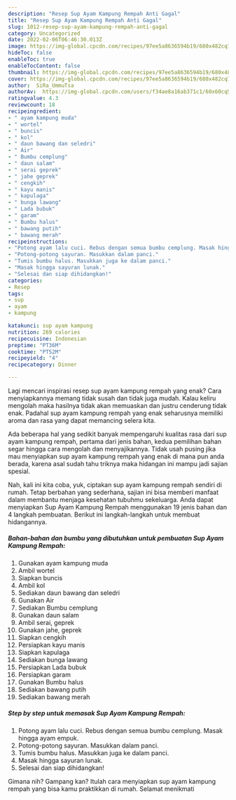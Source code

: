 ```yaml
---
description: "Resep Sup Ayam Kampung Rempah Anti Gagal"
title: "Resep Sup Ayam Kampung Rempah Anti Gagal"
slug: 1012-resep-sup-ayam-kampung-rempah-anti-gagal
category: Uncategorized
date: 2022-02-06T06:46:30.013Z
image: https://img-global.cpcdn.com/recipes/97ee5a8636594b19/680x482cq70/sup-ayam-kampung-rempah-foto-resep-utama.jpg
hideToc: false
enableToc: true
enableTocContent: false
thumbnail: https://img-global.cpcdn.com/recipes/97ee5a8636594b19/680x482cq70/sup-ayam-kampung-rempah-foto-resep-utama.jpg
cover: https://img-global.cpcdn.com/recipes/97ee5a8636594b19/680x482cq70/sup-ayam-kampung-rempah-foto-resep-utama.jpg
author:  SiRa_UmmuTsa
authorAv:  https://img-global.cpcdn.com/users/f34ae8a16ab371c1/60x60cq50/avatar.jpg
ratingvalue: 4.3
reviewcount: 18
recipeingredient:
- " ayam kampung muda"
- " wortel"
- " buncis"
- " kol"
- " daun bawang dan seledri"
- " Air"
- " Bumbu cemplung"
- " daun salam"
- " serai geprek"
- " jahe geprek"
- " cengkih"
- " kayu manis"
- " kapulaga"
- " bunga lawang"
- " Lada bubuk"
- " garam"
- " Bumbu halus"
- " bawang putih"
- " bawang merah"
recipeinstructions:
- "Potong ayam lalu cuci. Rebus dengan semua bumbu cemplung. Masak hingga ayam empuk."
- "Potong-potong sayuran. Masukkan dalam panci."
- "Tumis bumbu halus. Masukkan juga ke dalam panci."
- "Masak hingga sayuran lunak."
- "Selesai dan siap dihidangkan!"
categories:
- Resep
tags:
- sup
- ayam
- kampung

katakunci: sup ayam kampung 
nutrition: 269 calories
recipecuisine: Indonesian
preptime: "PT36M"
cooktime: "PT52M"
recipeyield: "4"
recipecategory: Dinner

---
```



Lagi mencari inspirasi resep sup ayam kampung rempah yang enak? Cara menyiapkannya memang tidak susah dan tidak juga mudah. Kalau keliru mengolah maka hasilnya tidak akan memuaskan dan justru cenderung tidak enak. Padahal sup ayam kampung rempah yang enak seharusnya memiliki aroma dan rasa yang dapat memancing selera kita.




Ada beberapa hal yang sedikit banyak mempengaruhi kualitas rasa dari sup ayam kampung rempah, pertama dari jenis bahan, kedua pemilihan bahan segar hingga cara mengolah dan menyajikannya. Tidak usah pusing jika mau menyiapkan sup ayam kampung rempah yang enak di mana pun anda berada, karena asal sudah tahu triknya maka hidangan ini mampu jadi sajian spesial.


Nah, kali ini kita coba, yuk, ciptakan sup ayam kampung rempah sendiri di rumah. Tetap berbahan yang sederhana, sajian ini bisa memberi manfaat dalam membantu menjaga kesehatan tubuhmu sekeluarga. Anda dapat menyiapkan Sup Ayam Kampung Rempah menggunakan 19 jenis bahan dan 4 langkah pembuatan. Berikut ini langkah-langkah untuk membuat hidangannya.

<!--inarticleads1-->

##### Bahan-bahan dan bumbu yang dibutuhkan untuk pembuatan Sup Ayam Kampung Rempah:

1. Gunakan  ayam kampung muda
1. Ambil  wortel
1. Siapkan  buncis
1. Ambil  kol
1. Sediakan  daun bawang dan seledri
1. Gunakan  Air
1. Sediakan  Bumbu cemplung
1. Gunakan  daun salam
1. Ambil  serai, geprek
1. Gunakan  jahe, geprek
1. Siapkan  cengkih
1. Persiapkan  kayu manis
1. Siapkan  kapulaga
1. Sediakan  bunga lawang
1. Persiapkan  Lada bubuk
1. Persiapkan  garam
1. Gunakan  Bumbu halus
1. Sediakan  bawang putih
1. Sediakan  bawang merah




<!--inarticleads2-->

##### Step by step untuk memasak Sup Ayam Kampung Rempah:

1. Potong ayam lalu cuci. Rebus dengan semua bumbu cemplung. Masak hingga ayam empuk.
1. Potong-potong sayuran. Masukkan dalam panci.
1. Tumis bumbu halus. Masukkan juga ke dalam panci.
1. Masak hingga sayuran lunak.
1. Selesai dan siap dihidangkan!



Gimana nih? Gampang kan? Itulah cara menyiapkan sup ayam kampung rempah yang bisa kamu praktikkan di rumah. Selamat menikmati
